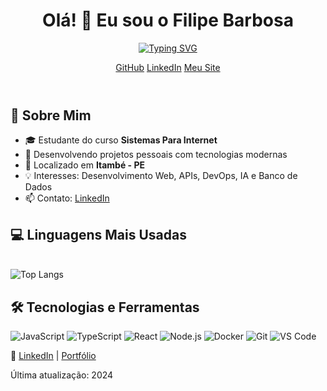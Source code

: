 

<body>
  <header class="header-container">
  <div class="profile-image">
    
  </div>
  <div class="header-info">
    <h1>Olá! 👋 Eu sou o Filipe Barbosa</h1>
    <p class="subtitulo">
       <a href="https://git.io/typing-svg"><img src="https://readme-typing-svg.demolab.com?font=Fira+Code&duration=2000&pause=1000&width=490&lines=Desenvolvedor+Front-End;Explorando+HTML%2C+CSS%2C+JavaScript+e+Python;C%C3%B3digo+limpo%2C+mente+criativa" alt="Typing SVG" /></a>
    </p>
    <div class="social-icons">
      <a href="https://github.com/FilipeBcode" target="_blank">GitHub</a>
      <a href="https://www.linkedin.com/in/filipe-barbosa-/" target="_blank">LinkedIn</a>
      <a href="https://filipebcode.github.io/meu_site/" target="_blank">Meu Site</a>
    </div>
  </div>
</header>

  <section>
    <h2>🚀 Sobre Mim</h2>
    <ul>
      <li>🎓 Estudante do curso <strong>Sistemas Para Internet</strong></li>
      <li>💼 Desenvolvendo projetos pessoais com tecnologias modernas</li>
      <li>📍 Localizado em <strong>Itambé - PE</strong></li>
      <li>💡 Interesses: Desenvolvimento Web, APIs, DevOps, IA e Banco de Dados</li>
      <li>📫 Contato: <a href="https://www.linkedin.com/in/filipe-barbosa-/">LinkedIn</a></li>
    </ul>
  </section>

  <section>
    <h2>💻 Linguagens Mais Usadas</h2><br>
    <img src="https://github-readme-stats.vercel.app/api/top-langs/?username=FilipeBcode&layout=compact&theme=tokyonight" alt="Top Langs">
  </section>

  <section>
    <h2>🛠️ Tecnologias e Ferramentas</h2>
  <p align="left">
  <img src="https://img.shields.io/badge/JavaScript-F7DF1E?style=flat-square&logo=javascript&logoColor=black" alt="JavaScript" />
  <img src="https://img.shields.io/badge/TypeScript-3178C6?style=flat-square&logo=typescript&logoColor=white" alt="TypeScript" />
  <img src="https://img.shields.io/badge/React-61DAFB?style=flat-square&logo=react&logoColor=black" alt="React" />
  <img src="https://img.shields.io/badge/Node.js-339933?style=flat-square&logo=node.js&logoColor=white" alt="Node.js" />
  <img src="https://img.shields.io/badge/Docker-2496ED?style=flat-square&logo=docker&logoColor=white" alt="Docker" />
  <img src="https://img.shields.io/badge/Git-F05032?style=flat-square&logo=git&logoColor=white" alt="Git" />
  <img src="https://img.shields.io/badge/VS_Code-007ACC?style=flat-square&logo=visual-studio-code&logoColor=white" alt="VS Code" />
</p>

      
  </section>

  <footer>
    <p>🔗 <a href="https://www.linkedin.com/in/filipe-barbosa-/">LinkedIn</a> | <a href="https://filipebcode.github.io/meu_site/">Portfólio</a></p>
    <p>Última atualização: 2024</p>
  </footer>

</body>
</html>

